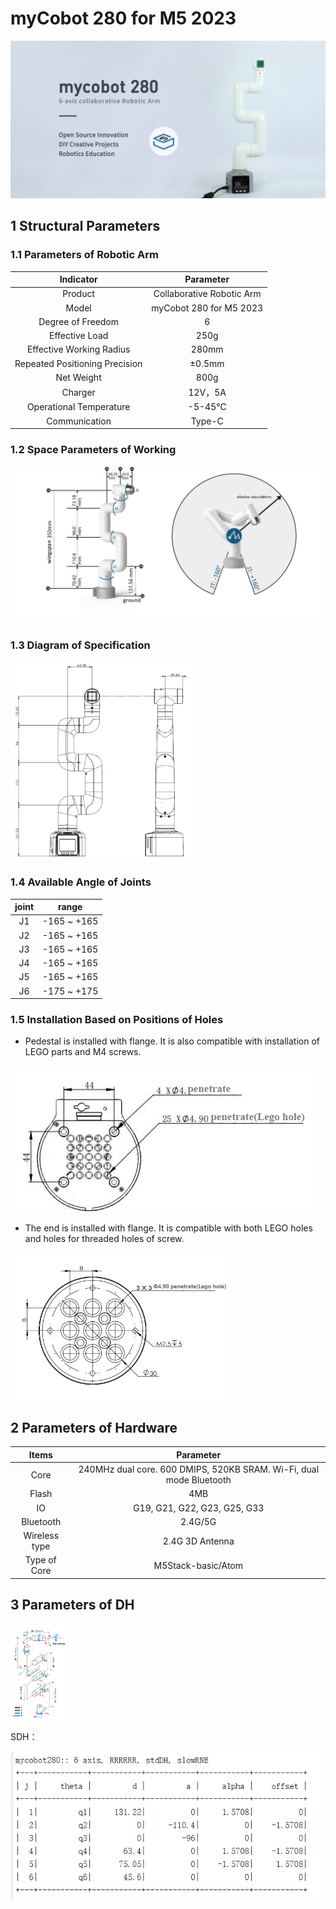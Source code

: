 # myCobot 280 for M5 2023

![1-1](../../resourse/2-serialproduct/2.1-280/main.jpg)



## 1 Structural Parameters

### 1.1 Parameters of Robotic Arm

| Indicator       | Parameter |
| :-----------: | :---------: |
| Product         | Collaborative Robotic Arm |
| Model      | myCobot 280 for M5 2023 |
| Degree of Freedom      | 6          |
| Effective Load | 250g       |
| Effective Working Radius | 280mm      |
| Repeated Positioning Precision | ±0.5mm |
| Net Weight      | 800g       |
| Charger    | 12V，5A     |
| Operational Temperature | -5-45℃     |
| Communication        | Type-C     |

### 1.2 Space Parameters of Working

![工作范围](../../resourse/2-serialproduct/2.1-280/M5/2.1.1.1产品参数介绍/工作范围.png)

### 1.3 Diagram of Specification

<img src="../../resourse/2-serialproduct/2.1-280/M5/2.1.1.1产品参数介绍/规格尺寸.png" style="zoom:35%;" />

### 1.4 Available Angle of Joints

| joint       | range |
| :---------: | :--------------:|
| J1        | -165 ~ +165     |
| J2        | -165 ~ +165      |
| J3  | -165 ~ +165                   |
| J4        | -165 ~ +165 |
| J5   | -165 ~ +165                   |
| J6   | -175 ~ +175         |



### 1.5 Installation Based on Positions of Holes

- Pedestal is installed with flange. It is also compatible with installation of LEGO parts and M4 screws.

![孔位安装](../../resourse/2-serialproduct/2.1-280/M5/2.1.1.1产品参数介绍/孔位安装1.jpg)

- The end is installed with flange. It is compatible with both LEGO holes and holes for threaded holes of screw.

<img src="../../resourse/2-serialproduct/2.1-280/M5/2.1.1.1产品参数介绍/末端.png" style="zoom:60%;" />

## 2 Parameters of Hardware

|  Items  | Parameter |
| :---------: | :--------------:|
| Core | 240MHz dual core. 600 DMIPS, 520KB SRAM. Wi-Fi, dual mode Bluetooth |
| Flash   | 4MB    |
| IO | G19, G21, G22, G23, G25, G33 |
| Bluetooth | 2.4G/5G |
| Wireless type | 2.4G 3D Antenna  |
| Type of Core | M5Stack-basic/Atom |



## 3 Parameters of DH

<img src="../../resourse/2-serialproduct/2.1-280/M5/2.1.1.1产品参数介绍/280DH参数.jpg" style="zoom:15%;" />

SDH：

<div align=center><img src="../../resourse/2-serialproduct/2.1-280/M5/2.1.1.1产品参数介绍/SDH参数表.png"></div>